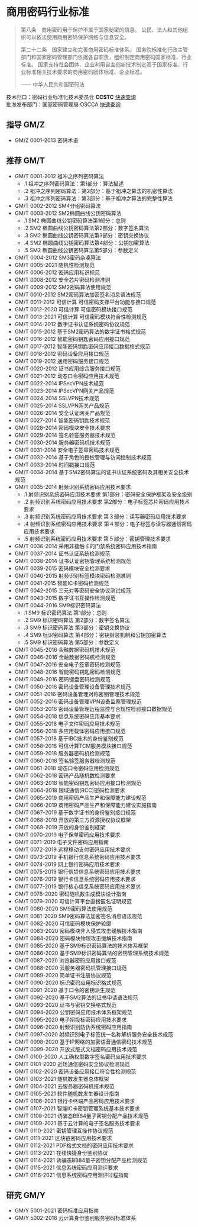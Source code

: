 # 商用密码行业标准

> 第八条　商用密码用于保护不属于国家秘密的信息。
> 公民、法人和其他组织可以依法使用商用密码保护网络与信息安全。
>
> 第二十二条　国家建立和完善商用密码标准体系。
> 国务院标准化行政主管部门和国家密码管理部门依据各自职责，组织制定商用密码国家标准、行业标准。
> 国家支持社会团体、企业利用自主创新技术制定高于国家标准、行业标准相关技术要求的商用密码团体标准、企业标准。
>
> —— 中华人民共和国密码法

技术归口：密码行业标准化技术委员会 **CCSTC** [快速查询](http://www.gmbz.org.cn/main/bzlb.html)  
批准发布部门：国家密码管理局 OSCCA [快速查询](https://www.oscca.gov.cn/app-zxfw/zxfw/bzgfcx.jsp)  

## 指导 GM/Z

- GM/Z 0001-2013 密码术语

## 推荐 GM/T

- GM/T 0001-2012 祖冲之序列密码算法
  - .1 祖冲之序列密码算法：第1部分：算法描述
  - .2 祖冲之序列密码算法：第2部分：基于祖冲之算法的机密性算法
  - .3 祖冲之序列密码算法：第3部分：基于祖冲之算法的完整性算法
- GM/T 0002-2012 SM4分组密码算法
- GM/T 0003-2012 SM2椭圆曲线公钥密码算法
  - .1 SM2 椭圆曲线公钥密码算法第1部分：总则
  - .2 SM2 椭圆曲线公钥密码算法第2部分：数字签名算法
  - .3 SM2 椭圆曲线公钥密码算法第3部分：密钥交换协议
  - .4 SM2 椭圆曲线公钥密码算法第4部分：公钥加密算法
  - .5 SM2 椭圆曲线公钥密码算法第5部分：参数定义
- GM/T 0004-2012 SM3密码杂凑算法
- GM/T 0005-2021 随机性检测规范
- GM/T 0006-2012 密码应用标识规范
- GM/T 0008-2012 安全芯片密码检测准则
- GM/T 0009-2012 SM2密码算法使用规范
- GM/T 0010-2012 SM2密码算法加密签名消息语法规范
- GM/T 0011-2012 可信计算 可信密码支撑平台功能与接口规范
- GM/T 0012-2020 可信计算 可信密码模块接口规范
- GM/T 0013-2021 可信计算 可信密码模块符合性检测规范
- GM/T 0014-2012 数字证书认证系统密码协议规范
- GM/T 0015-2012 基于SM2密码算法的数字证书格式规范
- GM/T 0016-2012 智能密码钥匙密码应用接口规范
- GM/T 0017-2012 智能密码钥匙密码应用接口数据格式规范
- GM/T 0018-2012 密码设备应用接口规范
- GM/T 0019-2012 通用密码服务接口规范
- GM/T 0020-2012 证书应用综合服务接口规范
- GM/T 0021-2012 动态口令密码应用技术规范
- GM/T 0022-2014 IPSecVPN技术规范
- GM/T 0023-2014 IPSecVPN网关产品规范
- GM/T 0024-2014 SSLVPN技术规范
- GM/T 0025-2014 SSLVPN网关产品规范
- GM/T 0026-2014 安全认证网关产品规范
- GM/T 0027-2014 智能密码钥匙技术规范
- GM/T 0028-2014 密码模块安全技术要求
- GM/T 0029-2014 签名验签服务器技术规范
- GM/T 0030-2014 服务器密码机技术规范
- GM/T 0031-2014 安全电子签章密码技术规范
- GM/T 0032-2014 基于角色的授权管理与访问控制技术规范
- GM/T 0033-2014 时间戳接口规范
- GM/T 0034-2014 基于SM2密码算法的证书认证系统密码及其相关安全技术规范
- GM/T 0035-2014 射频识别系统密码应用技术要求
  - .1 射频识别系统密码应用技术要求 第1部分：密码安全保护框架及安全级别
  - .2 射频识别系统密码应用技术要求 第2部分：电子标签芯片密码应用技术要求
  - .3 射频识别系统密码应用技术要求 第３部分：读写器密码应用技术要求
  - .4 射频识别系统密码应用技术要求 第４部分：电子标签与读写器通信密码应用技术要求
  - .5 射频识别系统密码应用技术要求 第５部分：密钥管理技术要求
- GM/T 0036-2014 采用非接触卡的门禁系统密码应用技术指南
- GM/T 0037-2014 证书认证系统检测规范
- GM/T 0038-2014 证书认证密钥管理系统检测规范
- GM/T 0039-2015 密码模块安全检测要求
- GM/T 0040-2015 射频识别标签模块密码检测准则
- GM/T 0041-2015 智能IC卡密码检测规范
- GM/T 0042-2015 三元对等密码安全协议测试规范
- GM/T 0043-2015 数字证书互操作检测规范
- GM/T 0044-2016 SM9标识密码算法
  - .1 SM9 标识密码算法 第1部分：总则
  - .2 SM9 标识密码算法 第2部分：数字签名算法
  - .3 SM9 标识密码算法 第3部分：密钥交换协议
  - .4 SM9 标识密码算法 第4部分：密钥封装机制和公钥加密算法
  - .5 SM9 标识密码算法 第5部分：参数定义
- GM/T 0045-2016 金融数据密码机技术规范
- GM/T 0046-2016 金融数据密码机检测规范
- GM/T 0047-2016 安全电子签章密码检测规范
- GM/T 0048-2016 智能密码钥匙密码检测规范
- GM/T 0049-2016 密码键盘密码检测规范
- GM/T 0050-2016 密码设备管理设备管理技术规范
- GM/T 0051-2016 密码设备管理对称密钥管理技术规范
- GM/T 0052-2016 密码设备管理VPN设备监察管理规范
- GM/T 0053-2016 密码设备管理远程监控与合规性检验接口数据规范
- GM/T 0054-2018 信息系统密码应用基本要求
- GM/T 0055-2018 电子文件密码应用技术规范
- GM/T 0056-2018 多应用载体密码应用接口规范
- GM/T 0057-2018 基于IBC技术的身份鉴别规范
- GM/T 0058-2018 可信计算TCM服务模块接口规范
- GM/T 0059-2018 服务器密码机检测规范
- GM/T 0060-2018 签名验签服务器检测规范
- GM/T 0061-2018 动态口令密码应用检测规范
- GM/T 0062-2018 密码产品随机数检测要求
- GM/T 0063-2018 智能密码钥匙密码应用接口检测规范
- GM/T 0064-2018 限域通信(RCC)密码检测要求
- GM/T 0065-2019 商用密码产品生产和保障能力建设规范
- GM/T 0066-2019 商用密码产品生产和保障能力建设实施指南
- GM/T 0067-2019 基于数字证书的身份鉴别接口规范
- GM/T 0068-2019 开放的第三方资源授权协议框架
- GM/T 0069-2019 开放的身份鉴别框架
- GM/T 0070-2019 电子保单密码应用技术要求
- GM/T 0071-2019 电子文件密码应用指南
- GM/T 0072-2019 远程移动支付密码应用技术要求
- GM/T 0073-2019 手机银行信息系统密码应用技术要求
- GM/T 0074-2019 网上银行密码应用技术要求
- GM/T 0075-2019 银行信贷信息系统密码应用技术要求
- GM/T 0076-2019 银行卡信息系统密码应用技术要求
- GM/T 0077-2019 银行核心信息系统密码应用技术要求
- GM/T 0078-2020 密码随机数生成模块设计指南
- GM/T 0079-2020 可信计算平台直接匿名证明规范
- GM/T 0080-2020 SM9密码算法使用规范
- GM/T 0081-2020 SM9密码算法加密签名消息语法规范
- GM/T 0082-2020 可信密码模块保护轮廓
- GM/T 0083-2020 密码模块非入侵式攻击缓解技术指南
- GM/T 0084-2020 密码模块物理攻击缓解技术指南
- GM/T 0085-2020 基于SM9标识密码算法的技术体系框架
- GM/T 0086-2020 基于SM9标识密码算法的密钥管理系统技术规范
- GM/T 0087-2020 浏览器密码应用接口规范
- GM/T 0088-2020 云服务器密码机管理接口规范
- GM/T 0089-2020 简单证书注册协议规范
- GM/T 0090-2020 标识密码应用标识格式规范
- GM/T 0091-2020 基于口令的密钥派生规范
- GM/T 0092-2020 基于SM2算法的证书申请语法规范
- GM/T 0093-2020 证书与密钥交换格式规范
- GM/T 0094-2020 公钥密码应用技术体系框架规范
- GM/T 0095-2020 电子招投标密码应用技术要求
- GM/T 0096-2020 射频识别防伪系统密码应用指南
- GM/T 0097-2020 射频识别电子标签统一名称解析服务安全技术规范
- GM/T 0098-2020 基于IP网络的加密语音通信密码技术规范
- GM/T 0099-2020 开放式版式文档密码应用技术规范
- GM/T 0100-2020 人工确权型数字签名密码应用技术要求
- GM/T 0101-2020 近场通信密码安全协议检测规范
- GM/T 0102-2020 密码设备应用接口符合性检测规范
- GM/T 0103-2021 随机数发生器总体框架
- GM/T 0104-2021 云服务器密码机技术规范
- GM/T 0105-2021 软件随机数发生器设计指南
- GM/T 0106-2021 银行卡终端产品密码应用技术要求
- GM/T 0107-2021 智能IC卡密钥管理系统基本技术要求
- GM/T 0108-2021 诱骗态BB84量子密钥分配产品技术规范
- GM/T 0109-2021 基于云计算的电子签名服务技术要求
- GM/T 0110-2021 密钥管理互操作协议规范
- GM/T 0111-2021 区块链密码应用技术要求
- GM/T 0112-2021 PDF格式文档的密码应用技术要求
- GM/T 0113-2021 在线快捷身份鉴别协议
- GM/T 0114-2021 诱骗态BB84量子密钥分配产品检测规范
- GM/T 0115-2021 信息系统密码应用测评要求
- GM/T 0116-2021 信息系统密码应用测评过程指南

## 研究 GM/Y

- GM/Y 5001-2021 密码标准应用指南
- GM/Y 5002-2018 云计算身份鉴别服务密码标准体系
